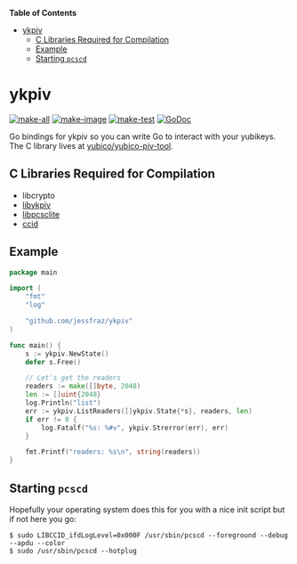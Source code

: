 <!-- START doctoc generated TOC please keep comment here to allow auto update -->
<!-- DON'T EDIT THIS SECTION, INSTEAD RE-RUN doctoc TO UPDATE -->
**Table of Contents**

- [ykpiv](#ykpiv)
  - [C Libraries Required for Compilation](#c-libraries-required-for-compilation)
  - [Example](#example)
  - [Starting `pcscd`](#starting-pcscd)

<!-- END doctoc generated TOC please keep comment here to allow auto update -->

# ykpiv

[![make-all](https://github.com/jessfraz/ykpiv/workflows/make%20all/badge.svg)](https://github.com/jessfraz/ykpiv/actions?query=workflow%3A%22make+all%22)
[![make-image](https://github.com/jessfraz/ykpiv/workflows/make%20image/badge.svg)](https://github.com/jessfraz/ykpiv/actions?query=workflow%3A%22make+image%22)
[![make-test](https://github.com/jessfraz/ykpiv/workflows/make%20test/badge.svg)](https://github.com/jessfraz/ykpiv/actions?query=workflow%3A%22make+test%22)
[![GoDoc](https://img.shields.io/badge/godoc-reference-5272B4.svg?style=for-the-badge)](https://godoc.org/github.com/jessfraz/ykpiv)

Go bindings for ykpiv so you can write Go to interact with your yubikeys.
The C library lives at
[yubico/yubico-piv-tool](https://github.com/Yubico/yubico-piv-tool).

## C Libraries Required for Compilation

- libcrypto
- [libykpiv](https://github.com/Yubico/yubico-piv-tool/)
- [libpcsclite](https://pcsclite.alioth.debian.org/pcsclite.html)
- [ccid](https://pcsclite.alioth.debian.org/ccid.html)

## Example

```go
package main

import (
	"fmt"
	"log"

	"github.com/jessfraz/ykpiv"
)

func main() {
	s := ykpiv.NewState()
	defer s.Free()

	// Let's get the readers
	readers := make([]byte, 2048)
	len := []uint{2048}
	log.Println("list")
	err := ykpiv.ListReaders([]ykpiv.State{*s}, readers, len)
	if err != 0 {
		log.Fatalf("%s: %#v", ykpiv.Strerror(err), err)
	}

	fmt.Printf("readers: %s\n", string(readers))
}
```

## Starting `pcscd`

Hopefully your operating system does this for you with a nice init script but
if not here you go:

```console
$ sudo LIBCCID_ifdLogLevel=0x000F /usr/sbin/pcscd --foreground --debug --apdu --color
$ sudo /usr/sbin/pcscd --hotplug
```
